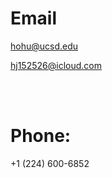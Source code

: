 # Email

[hohu@ucsd.edu](mailto:hohu@ucsd.edu)

[hj152526@icloud.com](hj152526@icloud.com)

<br>
<br>

# Phone:
+1 (224) 600-6852
